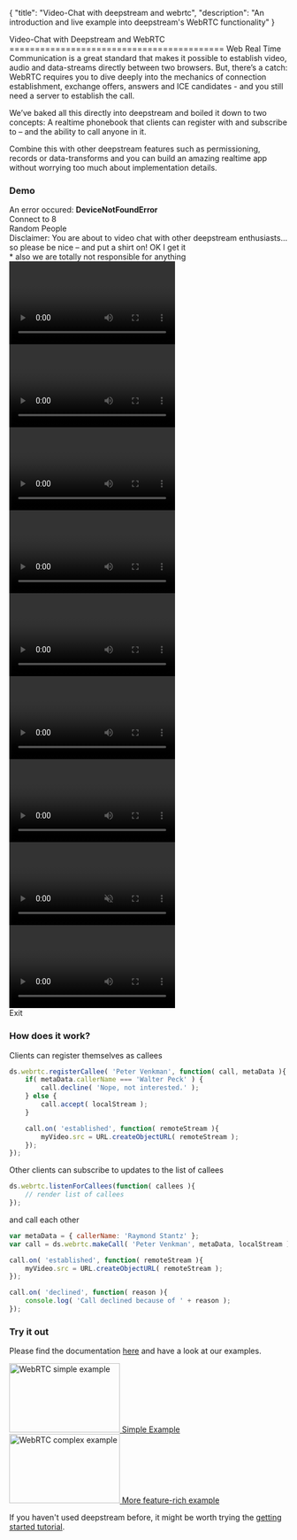 {
	"title": "Video-Chat with deepstream and webrtc",
	"description": "An introduction and live example into deepstream's WebRTC functionality"
}

<link href="../assets/css/webrtc.css" type="text/css" rel="stylesheet" />
<script type="text/javascript" src="https://rawgit.com/webrtc/adapter/master/adapter.js"></script>
<script type="text/javascript" src="https://rawgit.com/hoxton-one/deepstream.io-client-js/master/dist/deepstream.min.js"></script>
<script type="text/javascript" src="../assets/js/webrtc.js"></script>
Video-Chat with Deepstream and WebRTC
==========================================
Web Real Time Communication is a great standard that makes it possible to establish video, audio and data-streams directly between two browsers. 
But, there’s a catch: WebRTC requires you to dive deeply into the mechanics of connection establishment, exchange offers, answers and ICE candidates - and you still need a server to establish the call.

We’ve baked all this directly into deepstream and boiled it down to two concepts: A realtime phonebook that clients can register with and subscribe to – and the ability to call anyone in it.

Combine this with other deepstream features such as permissioning, records or data-transforms and you can build an amazing realtime app without worrying too much about implementation details.

### Demo
<div class="webrtc-example">
	<div class="error-screen">
		<div class="inner">
			<div class="fa fa-warning"></div>
			<div class="msg">An error occured: <b>DeviceNotFoundError</b></div>
		</div>
	</div>
	<div class="welcome-screen">
		<div class="header">
			<span class="title">
				Connect to 8<br/>Random People
			</span>
		</div>
		<span class="tshirt"></span>
		<div class="body">
			<span class="disclaimer">
				<i class="fa fa-eye highlight"></i>
				<span class="highlight">Disclaimer:</span>
				<span class="disclaimer-text">You are about to video chat with other deepstream enthusiasts... so please be nice – and put a shirt on!</span>
			</span>
			<span class="btn btn-start" onclick="start();">
				<span>OK I get it</span>
			</span>
			<div class="note">
				<span class="asterix">*</span>
				<span>also we are totally not responsible for anything</span>
			</div>
		</div>
	</div>
	<div class="conference">
		<video class="videofeed remotevideo" autoplay></video>
		<video class="videofeed remotevideo" autoplay></video>
		<video class="videofeed remotevideo" autoplay></video>
		<video class="videofeed remotevideo" autoplay></video>
		<video class="videofeed remotevideo" autoplay></video>
		<video class="videofeed remotevideo" autoplay></video>
		<video class="videofeed remotevideo" autoplay></video>
		<video class="videofeed localvideo" muted autoplay></video>
		<video class="videofeed remotevideo" autoplay></video> 
	</div>
	<div class="buttons">
			<!--<span class="btn change-room" onclick="changeRoom();">
				<i class="fa fa-share"></i>
				<i class="fa fa-spinner fa-spin"></i>
				<span>Change Room</span>
			</span> -->
			<span class="btn" onclick="stopApp();">
				<span>Exit</span>
			</span>
	</div>
</div>

### How does it work?

Clients can register themselves as callees

```javascript
ds.webrtc.registerCallee( 'Peter Venkman', function( call, metaData ){
	if( metaData.callerName === 'Walter Peck' ) {
		call.decline( 'Nope, not interested.' );
	} else {
		call.accept( localStream );
	}

	call.on( 'established', function( remoteStream ){
		myVideo.src = URL.createObjectURL( remoteStream );
	});
});
```

Other clients can subscribe to updates to the list of callees

```javascript
ds.webrtc.listenForCallees(function( callees ){
	// render list of callees
});
```

and call each other

```javascript
var metaData = { callerName: 'Raymond Stantz' };
var call = ds.webrtc.makeCall( 'Peter Venkman', metaData, localStream );

call.on( 'established', function( remoteStream ){
	myVideo.src = URL.createObjectURL( remoteStream );
});

call.on( 'declined', function( reason ){
	console.log( 'Call declined because of ' + reason );
});
```

### Try it out
Please find the documentation [here](../docs/client.webrtc.html) and have a look at our examples.

<div class="two-examples">
	<a href="https://github.com/hoxton-one/ds-demo-webtrc/tree/master/simple-example">
		<img width="200" height="125" alt="WebRTC simple example" src="../assets/images/webrtc-simple-example.png" />
		<label>Simple Example</label>
	</a>
	<a href="https://github.com/hoxton-one/ds-demo-webtrc/tree/master/complex-example">
		<img width="200" height="125" alt="WebRTC complex example" src="../assets/images/webrtc-complex-example.png" />
		<label>More feature-rich example</label>
	</a>
</div>

If you haven't used deepstream before, it might be worth trying the [getting started tutorial](getting-started.html).

